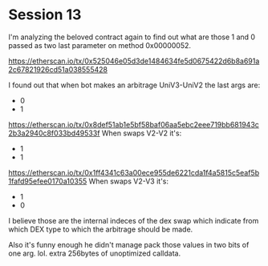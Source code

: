 # Session 13

I'm analyzing the beloved contract again to find out what are those 1 and 0 passed as two last parameter on method 0x00000052.

https://etherscan.io/tx/0x525046e05d3de1484634fe5d0675422d6b8a691a2c67821926cd51a038555428

I found out that when bot makes an arbitrage UniV3-UniV2 the last args are:
- 0
- 1

https://etherscan.io/tx/0x8def51ab1e5bf58baf06aa5ebc2eee719bb681943c2b3a2940c8f033bd49533f
When swaps V2-V2 it's:
- 1
- 1

https://etherscan.io/tx/0x1ff4341c63a00ece955de6221cda1f4a5815c5eaf5b1fafd95efee0170a10355
When swaps V2-V3 it's:
- 1
- 0

I believe those are the internal indeces of the dex swap which indicate from which DEX type to which the arbitrage should be made.

Also it's funny enough he didn't manage pack those values in two bits of one arg. lol. extra 256bytes of unoptimized calldata.

